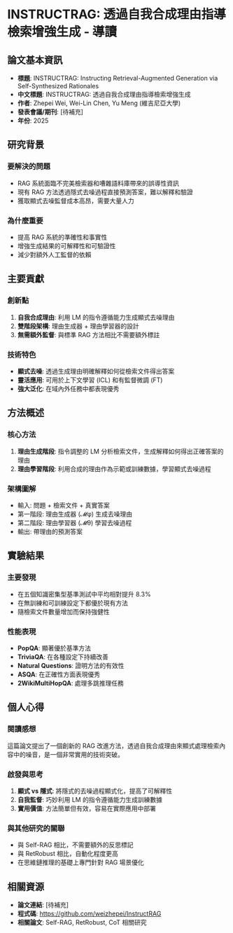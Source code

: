 # INSTRUCTRAG: 透過自我合成理由指導檢索增強生成 - 導讀

## 論文基本資訊
- **標題**: INSTRUCTRAG: Instructing Retrieval-Augmented Generation via Self-Synthesized Rationales
- **中文標題**: INSTRUCTRAG: 透過自我合成理由指導檢索增強生成  
- **作者**: Zhepei Wei, Wei-Lin Chen, Yu Meng (維吉尼亞大學)
- **發表會議/期刊**: [待補充]
- **年份**: 2025

## 研究背景
### 要解決的問題
- RAG 系統面臨不完美檢索器和嘈雜語料庫帶來的誤導性資訊
- 現有 RAG 方法透過隱式去噪過程直接預測答案，難以解釋和驗證
- 獲取顯式去噪監督成本高昂，需要大量人力

### 為什麼重要
- 提高 RAG 系統的準確性和事實性
- 增強生成結果的可解釋性和可驗證性
- 減少對額外人工監督的依賴

## 主要貢獻
### 創新點
1. **自我合成理由**: 利用 LM 的指令遵循能力生成顯式去噪理由
2. **雙階段架構**: 理由生成器 + 理由學習器的設計
3. **無需額外監督**: 與標準 RAG 方法相比不需要額外標註

### 技術特色
- **顯式去噪**: 透過生成理由明確解釋如何從檢索文件得出答案
- **靈活應用**: 可用於上下文學習 (ICL) 和有監督微調 (FT)
- **強大泛化**: 在域內外任務中都表現優秀

## 方法概述
### 核心方法
1. **理由生成階段**: 指令調整的 LM 分析檢索文件，生成解釋如何得出正確答案的理由
2. **理由學習階段**: 利用合成的理由作為示範或訓練數據，學習顯式去噪過程

### 架構圖解
- 輸入: 問題 + 檢索文件 + 真實答案
- 第一階段: 理由生成器 (𝓜φ) 生成去噪理由
- 第二階段: 理由學習器 (𝓜θ) 學習去噪過程
- 輸出: 帶理由的預測答案

## 實驗結果
### 主要發現
- 在五個知識密集型基準測試中平均相對提升 8.3%
- 在無訓練和可訓練設定下都優於現有方法
- 隨檢索文件數量增加而保持強健性

### 性能表現
- **PopQA**: 顯著優於基準方法
- **TriviaQA**: 在各種設定下持續改善
- **Natural Questions**: 證明方法的有效性
- **ASQA**: 在正確性方面表現優秀
- **2WikiMultiHopQA**: 處理多跳推理任務

## 個人心得
### 閱讀感想
這篇論文提出了一個創新的 RAG 改進方法，透過自我合成理由來顯式處理檢索內容中的噪音，是一個非常實用的技術突破。

### 啟發與思考
1. **顯式 vs 隱式**: 將隱式的去噪過程顯式化，提高了可解釋性
2. **自我監督**: 巧妙利用 LM 的指令遵循能力生成訓練數據
3. **實用價值**: 方法簡單但有效，容易在實際應用中部署

### 與其他研究的關聯
- 與 Self-RAG 相比，不需要額外的反思標記
- 與 RetRobust 相比，自動化程度更高
- 在思維鏈推理的基礎上專門針對 RAG 場景優化

## 相關資源
- **論文連結**: [待補充]
- **程式碼**: https://github.com/weizhepei/InstructRAG
- **相關論文**: Self-RAG, RetRobust, CoT 相關研究
